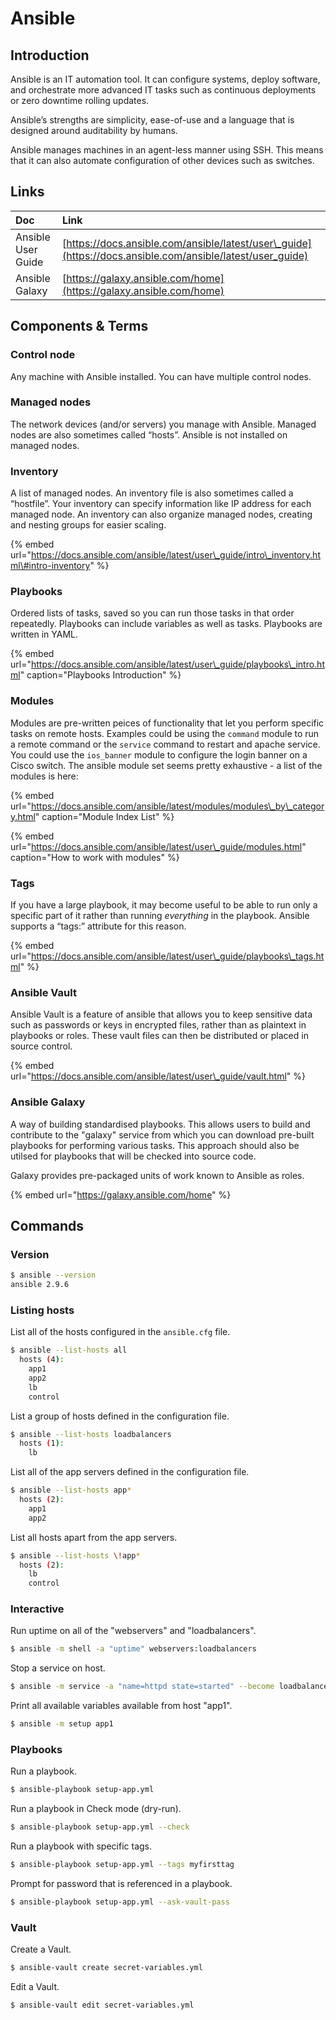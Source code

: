 # Ansible

## Introduction

Ansible is an IT automation tool. It can configure systems, deploy software, and orchestrate more advanced IT tasks such as continuous deployments or zero downtime rolling updates.

Ansible’s strengths are simplicity, ease-of-use and a language that is designed around auditability by humans.

Ansible manages machines in an agent-less manner using SSH.  This means that it can also automate configuration of other devices such as switches.

## Links

| Doc | Link |
| :--- | :--- |
| Ansible User Guide | [https://docs.ansible.com/ansible/latest/user\_guide](https://docs.ansible.com/ansible/latest/user_guide) |
| Ansible Galaxy | [https://galaxy.ansible.com/home](https://galaxy.ansible.com/home) |

## Components & Terms

### Control node

Any machine with Ansible installed.  You can have multiple control nodes.

### Managed nodes

The network devices \(and/or servers\) you manage with Ansible. Managed nodes are also sometimes called “hosts”. Ansible is not installed on managed nodes.

### Inventory

A list of managed nodes. An inventory file is also sometimes called a “hostfile”. Your inventory can specify information like IP address for each managed node. An inventory can also organize managed nodes, creating and nesting groups for easier scaling. 

{% embed url="https://docs.ansible.com/ansible/latest/user\_guide/intro\_inventory.html\#intro-inventory" %}

### Playbooks

Ordered lists of tasks, saved so you can run those tasks in that order repeatedly. Playbooks can include variables as well as tasks. Playbooks are written in YAML.

{% embed url="https://docs.ansible.com/ansible/latest/user\_guide/playbooks\_intro.html" caption="Playbooks Introduction" %}

### Modules

Modules are pre-written peices of functionality that let you perform specific tasks on remote hosts.  Examples could be using the `command` module to run a remote command or the `service` command to restart and apache service.  You could use the `ios_banner` module to configure the login banner on a Cisco switch.   The ansible module set seems pretty exhaustive - a list of the modules is here:

{% embed url="https://docs.ansible.com/ansible/latest/modules/modules\_by\_category.html" caption="Module Index List" %}

{% embed url="https://docs.ansible.com/ansible/latest/user\_guide/modules.html" caption="How to work with modules" %}

### Tags

If you have a large playbook, it may become useful to be able to run only a specific part of it rather than running _everything_ in the playbook. Ansible supports a “tags:” attribute for this reason.

{% embed url="https://docs.ansible.com/ansible/latest/user\_guide/playbooks\_tags.html" %}

### Ansible Vault

Ansible Vault is a feature of ansible that allows you to keep sensitive data such as passwords or keys in encrypted files, rather than as plaintext in playbooks or roles. These vault files can then be distributed or placed in source control.

{% embed url="https://docs.ansible.com/ansible/latest/user\_guide/vault.html" %}

### Ansible Galaxy

A way of building standardised playbooks.  This allows users to build and contribute to the "galaxy" service from which you can download pre-built playbooks for performing various tasks.  This approach should also be utilsed for playbooks that will be checked into source code.

Galaxy provides pre-packaged units of work known to Ansible as roles.

{% embed url="https://galaxy.ansible.com/home" %}

## Commands

### Version

```bash
$ ansible --version
ansible 2.9.6
```

### Listing hosts

List all of the hosts configured in the `ansible.cfg` file.

```bash
$ ansible --list-hosts all
  hosts (4):
    app1
    app2
    lb
    control
```

List a group of hosts defined in the configuration file.

```bash
$ ansible --list-hosts loadbalancers
  hosts (1):
    lb
```

List all of the app servers defined in the configuration file.

```bash
$ ansible --list-hosts app*
  hosts (2):
    app1
    app2
```

List all hosts apart from the app servers.

```bash
$ ansible --list-hosts \!app*
  hosts (2):
    lb
    control
```

### Interactive

Run uptime on all of the "webservers" and "loadbalancers".

```bash
$ ansible -m shell -a "uptime" webservers:loadbalancers
```

Stop a service on host.

```bash
$ ansible -m service -a "name=httpd state=started" --become loadbalancers
```

Print all available variables available from host "app1".

```bash
$ ansible -m setup app1
```

### Playbooks

Run a playbook.

```bash
$ ansible-playbook setup-app.yml
```

Run a playbook in Check mode \(dry-run\).

```bash
$ ansible-playbook setup-app.yml --check
```

Run a playbook with specific tags.

```bash
$ ansible-playbook setup-app.yml --tags myfirsttag
```

Prompt for password that is referenced in a playbook.

```bash
$ ansible-playbook setup-app.yml --ask-vault-pass
```

### Vault

Create a Vault.

```bash
$ ansible-vault create secret-variables.yml
```

Edit a Vault.

```bash
$ ansible-vault edit secret-variables.yml
```

